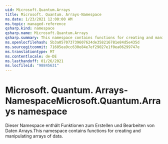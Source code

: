 ```yaml
---
uid: Microsoft.Quantum.Arrays
title: Microsoft. Quantum. Arrays-Namespace
ms.date: 1/23/2021 12:00:00 AM
ms.topic: managed-reference
qsharp.kind: namespace
qsharp.name: Microsoft.Quantum.Arrays
qsharp.summary: This namespace contains functions for creating and manipulating arrays of data.
ms.openlocfilehash: 5b3a057073739607624de358216781e84d5e435d
ms.sourcegitcommit: 71605ea9cc630e84e7ef29027e1f0ea06299747e
ms.translationtype: MT
ms.contentlocale: de-DE
ms.lasthandoff: 01/26/2021
ms.locfileid: "98845631"
---
```

# <a name="microsoftquantumarrays-namespace"></a><span data-ttu-id="11eff-102">Microsoft. Quantum. Arrays-Namespace</span><span class="sxs-lookup"><span data-stu-id="11eff-102">Microsoft.Quantum.Arrays namespace</span></span>

<span data-ttu-id="11eff-103">Dieser Namespace enthält Funktionen zum Erstellen und Bearbeiten von Daten Arrays.</span><span class="sxs-lookup"><span data-stu-id="11eff-103">This namespace contains functions for creating and manipulating arrays of data.</span></span>

